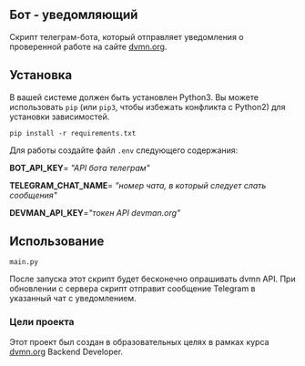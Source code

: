 ## Бот - уведомляющий

 
Скрипт телеграм-бота, который отправляет уведомления о проверенной работе на сайте [dvmn.org](https://dvmn.org/).

## Установка

В вашей системе должен быть установлен Python3.
Вы можете использовать `pip` (или `pip3`, чтобы избежать конфликта с Python2) для установки зависимостей.
```
pip install -r requirements.txt
```


Для работы создайте файл `.env` следующего содержания:

**BOT_API_KEY**= _"API бота телеграм"_

**TELEGRAM_CHAT_NAME**= _"номер чата, в который следует слать сообщения"_

**DEVMAN_API_KEY**=_"токен API devman.org"_

## Использование 

```
main.py
```

После запуска этот скрипт будет бесконечно опрашивать dvmn API. При обновлении с сервера скрипт отправит сообщение Telegram в указанный чат с уведомлением.

### Цели проекта

Этот проект был создан в образовательных целях в рамках курса [dvmn.org](https://dvmn.org/) Backend Developer.
